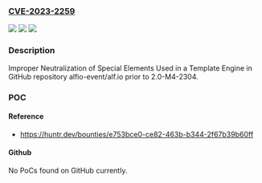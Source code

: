 ### [CVE-2023-2259](https://cve.mitre.org/cgi-bin/cvename.cgi?name=CVE-2023-2259)
![](https://img.shields.io/static/v1?label=Product&message=alfio-event%2Falf.io&color=blue)
![](https://img.shields.io/static/v1?label=Version&message=%3C%202.0-M4-2304%20&color=brighgreen)
![](https://img.shields.io/static/v1?label=Vulnerability&message=CWE-1336%20Improper%20Neutralization%20of%20Special%20Elements%20Used%20in%20a%20Template%20Engine&color=brighgreen)

### Description

Improper Neutralization of Special Elements Used in a Template Engine in GitHub repository alfio-event/alf.io prior to 2.0-M4-2304.

### POC

#### Reference
- https://huntr.dev/bounties/e753bce0-ce82-463b-b344-2f67b39b60ff

#### Github
No PoCs found on GitHub currently.

